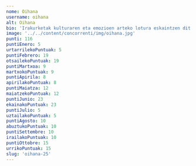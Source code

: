 ```yaml
---
nome: Oihana
username: oihana
alt: Oihana
bio: 'Irakurketak kulturaren eta emozioen arteko lotura eskaintzen dit. Japonia, Italia eta familia gaietan sakontzea gustatzen zait, narrazio bakoitzean emozioak eta istorio sakonak aurkituz. Eleberriak eta kontakizun errealistak arakatzen ditut, pertsonaien esperientzietatik ikasiz. Irakurtzea niretzat ikasteko eta mundu berriak ezagutzeko bidea da.'
image: '../../content/concorrenti/img/oihana.jpg'
punti: 116
puntiEnero: 5
urtarrilekoPuntuak: 5
puntiFebrero: 19
otsailekoPuntuak: 19
puntiMartxoa: 9
martxokoPuntuak: 9
puntiApirila: 8
apirilakoPuntuak: 8
puntiMaiatza: 12
maiatzekoPuntuak: 12
puntiJunio: 23
ekainakoPuntuak: 23
puntiJulio: 5
uztailakoPuntuak: 5
puntiAgosto: 10
abuztukoPuntuak: 10
puntiSettembre: 10
irailakoPuntuak: 10
puntiOttobre: 15
urrikoPuntuak: 15
slug: 'oihana-25'
---
```

